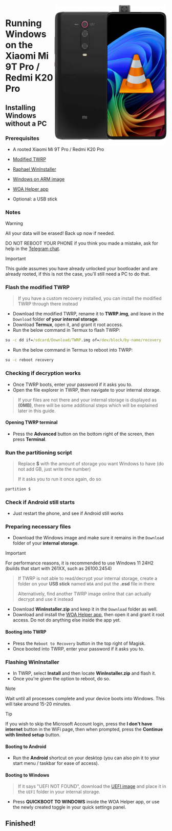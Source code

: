 <img align="right" src="https://github.com/n00b69/woa-raphael/blob/main/raphael.png" width="350" alt="Windows 11 running on a Redmi K20 Pro">

# Running Windows on the Xiaomi Mi 9T Pro / Redmi K20 Pro

## Installing Windows without a PC

### Prerequisites
- A rooted Xiaomi Mi 9T Pro / Redmi K20 Pro

- [Modified TWRP](https://github.com/n00b69/woa-raphael/releases/tag/Recovery)

- [Raphael WinInstaller](https://github.com/n00b69/woa-raphael/releases/download/Files/RaphaelWinInstaller.zip)

- [Windows on ARM image](https://arkt-7.github.io/woawin/)

- [WOA Helper app](https://github.com/n00b69/woa-helper/releases/tag/APK)

- Optional: a USB stick

### Notes
> [!WARNING]  
> All your data will be erased! Back up now if needed.
> 
> DO NOT REBOOT YOUR PHONE if you think you made a mistake, ask for help in the [Telegram chat](https://t.me/woaraphael).

> [!Important]
> This guide assumes you have already unlocked your bootloader and are already rooted, if this is not the case, you'll still need a PC to do that.

### Flash the modified TWRP
> If you have a custom recovery installed, you can install the modified TWRP through there instead
- Download the modified TWRP, rename it to **TWRP.img**, and leave in the `Download` folder **of your internal storage**.
- Download **Termux**, open it, and grant it root access.
- Run the below command in Termux to flash TWRP:
```cmd
su -c dd if=/sdcard/Download/TWRP.img of=/dev/block/by-name/recovery
```
- Run the below command in Termux to reboot into TWRP:
```cmd
su -c reboot recovery
```

### Checking if decryption works
- Once TWRP boots, enter your password if it asks you to.
- Open the file explorer in TWRP, then navigate to your internal storage.
> If your files are not there and your internal storage is displayed as **(0MB)**, there will be some additional steps which will be explained later in this guide.

#### Opening TWRP terminal
- Press the **Advanced** button on the bottom right of the screen, then press **Terminal**.

### Run the partitioning script
> Replace **$** with the amount of storage you want Windows to have (do not add GB, just write the number)
> 
> If it asks you to run it once again, do so
```cmd
partition $
``` 

### Check if Android still starts
- Just restart the phone, and see if Android still works

### Preparing necessary files
- Download the Windows image and make sure it remains in the `Download` folder of your **internal storage**.
> [!Important]
> For performance reasons, it is recommended to use Windows 11 24H2 (builds that start with 261XX, such as 26100.2454)

> If TWRP is not able to read/decrypt your internal storage, create a folder on your **USB stick** named `WOA` and put the **.esd** file in there
>
> Alternatively, find another TWRP image online that can actually decrypt and use it instead
- Download **WinInstaller.zip** and keep it in the `Download` folder as well.
- Download and install the [WOA Helper app](https://github.com/n00b69/woa-helper/releases/tag/APK), then open it and grant it root access. Do not do anything else inside the app yet.

#### Booting into TWRP
- Press the `Reboot to Recovery` button in the top right of Magisk.
- Once booted into TWRP, enter your password if it asks you to.

### Flashing WinInstaller
- In TWRP, select **Install** and then locate **WinInstaller.zip** and flash it.
- Once you're given the option to reboot, do so.
> [!Note]
> Wait until all processes complete and your device boots into Windows. This will take around 15-20 minutes.

> [!Tip]
> If you wish to skip the Microsoft Account login, press the **I don't have internet** button in the WiFi page, then when prompted, press the **Continue with limited setup** button.

#### Booting to Android
- Run the **Android** shortcut on your desktop (you can also pin it to your start menu / taskbar for ease of access).

#### Booting to Windows
> If it says "UEFI NOT FOUND", download the [UEFI image](https://github.com/n00b69/woa-raphael/releases/tag/UEFI) and place it in the `UEFI` folder in your internal storage.
- Press **QUICKBOOT TO WINDOWS** inside the WOA Helper app, or use the newly created toggle in your quick settings panel.

## Finished!

























